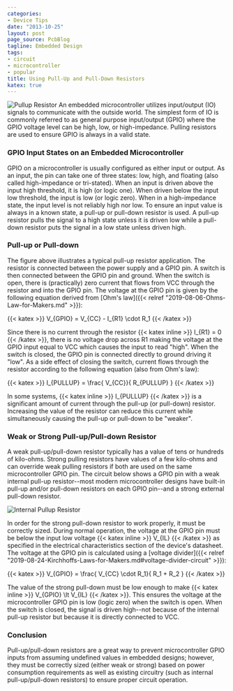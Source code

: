 ```yaml
---
categories:
- Device Tips
date: "2013-10-25"
layout: post
page_source: PcbBlog
tagline: Embedded Design
tags:
- circuit
- microcontroller
- popular
title: Using Pull-Up and Pull-Down Resistors
katex: true
---
```


![Pullup Resistor](/images/pullup.svg)
An embedded microcontroller utilizes input/output (IO) signals to
communicate with the outside world.  The simplest form of IO is
commonly referred to as general purpose input/output (GPIO) where
the GPIO voltage level can be high, low, or high-impedance.  Pulling
resistors are used to ensure GPIO is always in a valid state.

### GPIO Input States on an Embedded Microcontroller

GPIO on a microcontroller is usually configured as either input or output.  As an input, the pin can take one of three states: low, high, and floating (also called high-impedance or tri-stated).  When an input is driven above the input high threshold, it is high (or logic one).  When driven below the input low threshold, the input is low (or logic zero).  When in a high-impedance state, the input level is not reliably high nor low.  To ensure an input value is always in a known state, a pull-up or pull-down resistor is used.  A pull-up resistor pulls the signal to a high state unless it is driven low while a pull-down resistor puts the signal in a low state unless driven high.

### Pull-up or Pull-down

The figure above illustrates a typical pull-up resistor
application.  The resistor is connected between the power supply and a GPIO pin.  A switch is then connected between the GPIO pin and ground.  When the switch is open, there is (practically) zero current that flows from VCC through the resistor and into the GPIO pin.  The voltage at the GPIO pin is given by the following equation derived from [Ohm's law]({{< relref "2019-08-06-Ohms-Law-for-Makers.md" >}}):

{{< katex >}}
V_{GPIO} = V_{CC} - I_{R1} \cdot R_1
{{< /katex >}}

Since there is no current through the resistor {{< katex inline >}} I_{R1} = 0 {{< /katex >}}, there is no voltage drop across R1 making the voltage at the GPIO input equal to VCC which causes the input to read "high".  When the switch is closed, the GPIO pin is connected directly to ground driving it "low".  As a side effect of closing the switch, current flows through the resistor according to the following equation (also from Ohm's law):

{{< katex >}}
I_{PULLUP} = \frac{ V_{CC}}{ R_{PULLUP} }
{{< /katex >}}

In some systems, {{< katex inline >}} I_{PULLUP} {{< /katex >}} is a significant amount of current through the pull-up (or pull-down) resistor.  Increasing the value of the resistor can
reduce this current while simultaneously causing the pull-up or pull-down to be "weaker".

### Weak or Strong Pull-up/Pull-down Resistor

A weak pull-up/pull-down resistor typically has a value of tens or hundreds of kilo-ohms.  Strong pulling resistors have values of a few kilo-ohms and can override weak pulling resistors if both are used on the same microcontroller GPIO pin.  The circuit below shows a GPIO pin with a weak internal pull-up resistor--most modern microcontroller designs have built-in pull-up and/or pull-down resistors on each GPIO pin--and a strong external pull-down resistor.

![Internal Pullup Resistor](/images/internalpullup2.svg)

In order for the strong pull-down resistor to work properly, it must be correctly sized. During normal operation, the voltage at the GPIO pin must be below the input low voltage {{< katex inline >}} V_{IL} {{< /katex >}} as specified in the electrical characteristics section of the device's datasheet.  The voltage at the GPIO pin is calculated using a [voltage divider]({{< relref "2019-08-24-Kirchhoffs-Laws-for-Makers.md#voltage-divider-circuit" >}}):

{{< katex >}}
V_{GPIO} = \frac{ V_{CC} \cdot R_1}{ R_1 + R_2 }
{{< /katex >}}

The value of the strong pull-down must be low enough to make {{< katex inline >}} V_{GPIO} \lt V_{IL} {{< /katex >}}. This ensures the voltage at the microcontroller GPIO pin is low (logic zero) when the switch is open.  When the switch is closed, the signal is driven high--not because of the internal pull-up resistor but because it is directly connected to VCC.

### Conclusion

Pull-up/pull-down resistors are a great way to prevent microcontroller GPIO inputs from assuming undefined values in embedded designs; however, they must be correctly sized (either weak or strong) based on power consumption requirements as well as existing circuitry (such as internal pull-up/pull-down resistors) to ensure proper circuit operation.
